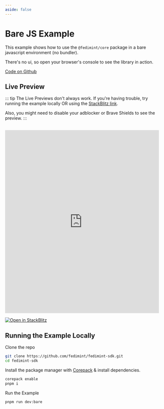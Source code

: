 ```yaml
---
aside: false
---
```


# Bare JS Example

This example shows how to use the `@fedimint/core` package in a bare javascript environment (no bundler).

There's no ui, so open your browser's console to see the library in action.

[Code on Github](https://github.com/fedimint/fedimint-sdk/tree/main/examples/bare-js)

## Live Preview

::: tip
The Live Previews don't always work. If you're having trouble, try running the example locally OR using the [StackBlitz link](https://stackblitz.com/github/fedimint/fedimint-sdk/tree/main/examples/bare-js).

Also, you might need to disable your adblocker or Brave Shields to see the preview.
:::

<br>

<iframe src="https://stackblitz.com/github/fedimint/fedimint-sdk/tree/main/examples/bare-js?embed=1&theme=dark&file=index.html" style=" width: 100%; height: 600px; border: 0;"></iframe>

[![Open in StackBlitz](https://developer.stackblitz.com/img/open_in_stackblitz.svg)](https://stackblitz.com/github/fedimint/fedimint-sdk/tree/main/examples/bare-js)

## Running the Example Locally

Clone the repo

```sh
git clone https://github.com/fedimint/fedimint-sdk.git
cd fedimint-sdk
```

Install the package manager with [Corepack](https://nodejs.org/api/corepack.html) & install dependencies.

```sh
corepack enable
pnpm i
```

Run the Example

```sh
pnpm run dev:bare
```
